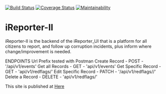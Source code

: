 [![Build Status](https://travis-ci.com/Araali1/iReporter-II.svg?branch=ft-test-endpoints)](https://travis-ci.com/Araali1/iReporter-II) [![Coverage Status](https://coveralls.io/repos/github/Araali1/iReporter-II/badge.svg?branch=ft-test-endpoints)](https://coveralls.io/github/Araali1/iReporter-II?branch=ft-test-endpoints) [![Maintainability](https://api.codeclimate.com/v1/badges/6d0d460557f6377c13cb/maintainability)](https://codeclimate.com/github/Araali1/iReporter-II/maintainability)

# iReporter-II
iReporter-II is the backend of the iReporter_UI that is a platform for all citizens to report, and follow up corruption incidents, plus inform where change/improvement is needed.

ENDPOINTS Url Prefix tested with Postman
Create Record       -   POST        -   '/api/v1/events'
Get all Records       -   GET         -   'api/v1/events'
Get Specific Record    -  GET       -   'api/v1/redflags/<id>'
Edit Specific Record -   PATCH      -   '/api/v1/redflags/<id>/<attribute>'
Delete a Record     -    DELETE      -   'api/v1/redflags/<id>'

This site is published at <a href="https://Araali1.github.io/iReporter_UI/">Here<a/>
